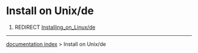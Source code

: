 # Install on Unix/de
1.  REDIRECT [Installing\_on\_Linux/de](Installing_on_Linux/de.md)

---
[documentation index](../README.md) > Install on Unix/de

